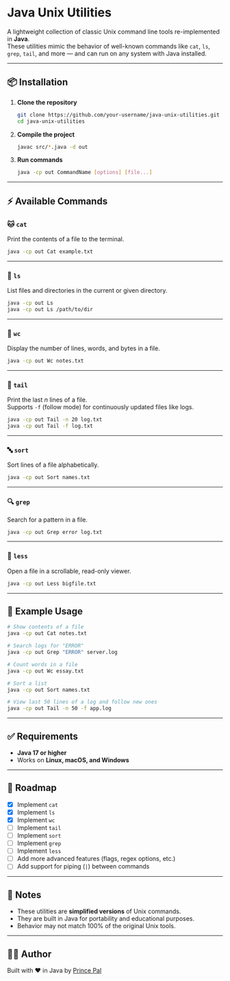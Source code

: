 # Java Unix Utilities

A lightweight collection of classic Unix command line tools re-implemented in **Java**.  
These utilities mimic the behavior of well-known commands like `cat`, `ls`, `grep`, `tail`, and more — and can run on any system with Java installed.

---

## 📦 Installation

1. **Clone the repository**
   ```bash
   git clone https://github.com/your-username/java-unix-utilities.git
   cd java-unix-utilities
   ```

2. **Compile the project**
   ```bash
   javac src/*.java -d out
   ```

3. **Run commands**
   ```bash
   java -cp out CommandName [options] [file...]
   ```

---

## ⚡ Available Commands

### 🐱 `cat`
Print the contents of a file to the terminal.
```bash
java -cp out Cat example.txt
```

---

### 📂 `ls`
List files and directories in the current or given directory.
```bash
java -cp out Ls
java -cp out Ls /path/to/dir
```

---

### 🔢 `wc`
Display the number of lines, words, and bytes in a file.
```bash
java -cp out Wc notes.txt
```

---

### 📜 `tail`
Print the last *n* lines of a file.  
Supports `-f` (follow mode) for continuously updated files like logs.
```bash
java -cp out Tail -n 20 log.txt
java -cp out Tail -f log.txt
```

---

### 🔤 `sort`
Sort lines of a file alphabetically.
```bash
java -cp out Sort names.txt
```

---

### 🔍 `grep`
Search for a pattern in a file.
```bash
java -cp out Grep error log.txt
```

---

### 📖 `less`
Open a file in a scrollable, read-only viewer.
```bash
java -cp out Less bigfile.txt
```

---

## 🔗 Example Usage

```bash
# Show contents of a file
java -cp out Cat notes.txt

# Search logs for "ERROR"
java -cp out Grep "ERROR" server.log

# Count words in a file
java -cp out Wc essay.txt

# Sort a list
java -cp out Sort names.txt

# View last 50 lines of a log and follow new ones
java -cp out Tail -n 50 -f app.log
```

---

## ✅ Requirements
- **Java 17 or higher**
- Works on **Linux, macOS, and Windows**

---

## 📅 Roadmap
- [x] Implement `cat`
- [X] Implement `ls`
- [X] Implement `wc`
- [ ] Implement `tail`
- [ ] Implement `sort`
- [ ] Implement `grep`
- [ ] Implement `less`
- [ ] Add more advanced features (flags, regex options, etc.)
- [ ] Add support for piping (`|`) between commands

---

## 📝 Notes
- These utilities are **simplified versions** of Unix commands.
- They are built in Java for portability and educational purposes.
- Behavior may not match 100% of the original Unix tools.

---

## 👨‍💻 Author
Built with ❤️ in Java by [Prince Pal](https://github.com/hustlerZzZ)
